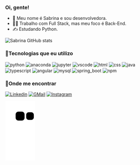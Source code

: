 ### Oi, gente!  
 - 🦁 Meu nome é Sabrina e sou desenvolvedora.
 - 👨‍💻 Trabalho com Full Stack, mas meu foco é Back-End. 
 - ✍️ Estudando Python.


![Sabrina GitHub stats](https://github-readme-stats.vercel.app/api?username=sabrinatopel&show_icons=true&theme=synthwave)

### 🚀Tecnologias que eu utilizo

<div style="display: inline_block">
<img alt="python" src="https://img.shields.io/badge/Python-14354C?style=for-the-badge&logo=python&logoColor=white" align="center">
<img alt="anaconda" src="https://img.shields.io/badge/conda-342B029.svg?&style=for-the-badge&logo=anaconda&logoColor=white" align="center">
<img alt="jupyter" src="https://img.shields.io/badge/Jupyter-F37626.svg?&style=for-the-badge&logo=Jupyter&logoColor=white" align="center">
 <img alt="vscode" src="https://img.shields.io/badge/Visual_Studio_Code-0078D4?style=for-the-badge&logo=visual%20studio%20code&logoColor=white" align="center">
<img alt="html" src="https://img.shields.io/badge/HTML-239120?style=for-the-badge&logo=html5&logoColor=white" align="center">
<img alt="css" src="https://img.shields.io/badge/CSS-239120?&style=for-the-badge&logo=css3&logoColor=white" align="center">
<img alt="java" src="https://img.shields.io/badge/Java-ED8B00?style=for-the-badge&logo=java&logoColor=white" align="center">
<img alt="typescript" src="https://img.shields.io/badge/TypeScript-007ACC?style=for-the-badge&logo=typescript&logoColor=white" align="center">
<img alt="angular" src="https://img.shields.io/badge/Angular-DD0031?style=for-the-badge&logo=angular&logoColor=white" align="center">
<img alt="mysql" src="https://img.shields.io/badge/MySQL-00000F?style=for-the-badge&logo=mysql&logoColor=white" align="center">
<img alt="spring_boot" src="https://img.shields.io/badge/Spring_Boot-F2F4F9?style=for-the-badge&logo=spring-boot" align="center">

<img alt="npm" src="https://img.shields.io/badge/npm-CB3837?style=for-the-badge&logo=npm&logoColor=white" align="center">


 </div>

### 📧Onde me encontrar
[![Linkedin](https://img.shields.io/badge/LinkedIn-0077B5?style=for-the-badge&logo=linkedin&logoColor=white)](https://www.linkedin.com/in/sabrina-topel) [![GMail](https://img.shields.io/badge/Gmail-D14836?style=for-the-badge&logo=gmail&logoColor=white)](mailto:sabrina.f.topel@gmail.com) [![Instagram](https://img.shields.io/badge/Instagram-E4405F?style=for-the-badge&logo=instagram&logoColor=white)](https://www.instagram.com/sabrina.topel)  

![Snake animation](https://github.com/sabrinatopel/sabrinatopel/blob/output/github-contribution-grid-snake.svg#gh-dark-mode-only)
 
